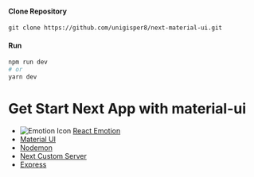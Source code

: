 #### Clone Repository

```
git clone https://github.com/unigisper8/next-material-ui.git
```

#### Run

```bash
npm run dev
# or
yarn dev
```

# Get Start Next App with material-ui

- ![Emotion Icon](https://github.com/unigisper8/assets/blob/main/icons/emotion-16x16.png) [React Emotion](https://emotion.sh/docs/introduction)
- [Material UI](https://mui.com/material-ui/getting-started/installation/)
- [Nodemon](https://nodemon.io/)
- [Next Custom Server](https://nextjs.org/docs/advanced-features/custom-server)
- [Express](https://expressjs.com/en/starter/installing.html)

